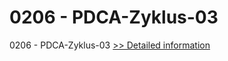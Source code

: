 # 0206 - PDCA-Zyklus-03
0206 - PDCA-Zyklus-03
[>> Detailed information](https://secure.shareit.com/shareit/product.html?productid=301013078&affiliateid=200057808)